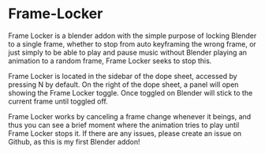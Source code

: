 # Frame-Locker

Frame Locker is a blender addon with the simple purpose of locking Blender to a single frame, whether to stop from auto keyframing the wrong frame, or just simply to be able to play and pause music without Blender playing an animation to a random frame, Frame Locker seeks to stop this.

Frame Locker is located in the sidebar of the dope sheet, accessed by pressing N by default. On the right of the dope sheet, a panel will open showing the Frame Locker toggle. Once toggled on Blender will stick to the current frame until toggled off.

Frame Locker works by canceling a frame change whenever it beings, and thus you can see a brief moment where the animation tries to play until Frame Locker stops it. If there are any issues, please create an issue on Github, as this is my first Blender addon!

